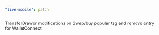 ```yaml
---
"live-mobile": patch
---
```


TransferDrawer modifications on Swap/buy popular tag and remove entry for WalletConnect
